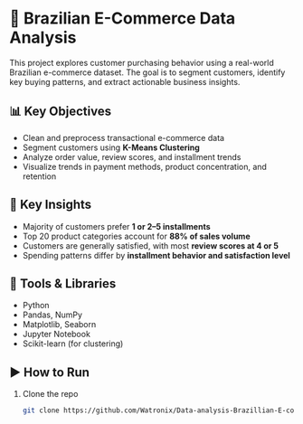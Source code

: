 # 🛒 Brazilian E-Commerce Data Analysis

This project explores customer purchasing behavior using a real-world Brazilian e-commerce dataset. The goal is to segment customers, identify key buying patterns, and extract actionable business insights.

## 📊 Key Objectives

- Clean and preprocess transactional e-commerce data  
- Segment customers using **K-Means Clustering**  
- Analyze order value, review scores, and installment trends  
- Visualize trends in payment methods, product concentration, and retention  

## 📌 Key Insights

- Majority of customers prefer **1 or 2–5 installments**  
- Top 20 product categories account for **88% of sales volume**  
- Customers are generally satisfied, with most **review scores at 4 or 5**  
- Spending patterns differ by **installment behavior and satisfaction level**  

## 🧰 Tools & Libraries

- Python  
- Pandas, NumPy  
- Matplotlib, Seaborn  
- Jupyter Notebook  
- Scikit-learn (for clustering)

## ▶️ How to Run

1. Clone the repo  
   ```bash
   git clone https://github.com/Watronix/Data-analysis-Brazillian-E-commerce.git


